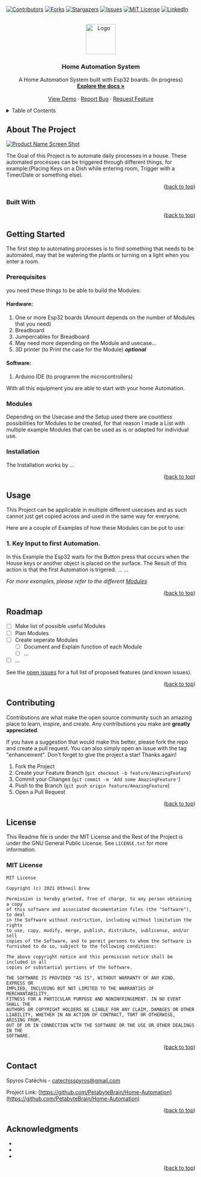 <!-- Improved compatibility of back to top link: See: https://github.com/othneildrew/Best-README-Template/pull/73 -->
<a id="readme-top"></a>
<!--
*** Thanks for checking out the Best-README-Template. If you have a suggestion
*** that would make this better, please fork the repo and create a pull request
*** or simply open an issue with the tag "enhancement".
*** Don't forget to give the project a star!
*** Thanks again! Now go create something AMAZING! :D
-->



<!-- PROJECT SHIELDS -->
<!--
*** I'm using markdown "reference style" links for readability.
*** Reference links are enclosed in brackets [ ] instead of parentheses ( ).
*** See the bottom of this document for the declaration of the reference variables
*** for contributors-url, forks-url, etc. This is an optional, concise syntax you may use.
*** https://www.markdownguide.org/basic-syntax/#reference-style-links
-->
[![Contributors][contributors-shield]][contributors-url]
[![Forks][forks-shield]][forks-url]
[![Stargazers][stars-shield]][stars-url]
[![Issues][issues-shield]][issues-url]
[![MIT License][license-shield]][license-url]
[![LinkedIn][linkedin-shield]][linkedin-url]



<!-- PROJECT LOGO -->
<br />
<div align="center">
  <a href="https://github.com/PetabyteBrain/Home-Automation">
    <img src="images/logo.png" alt="Logo" width="80" height="80">
  </a>

<h3 align="center">Home Automation System</h3>

  <p align="center">
    A Home Automation System built with Esp32 boards. (In progress)
    <br />
    <a href="https://github.com/PetabyteBrain/Home-Automation"><strong>Explore the docs »</strong></a>
    <br />
    <br />
    <a href="https://github.com/PetabyteBrain/Home-Automation">View Demo</a>
    ·
    <a href="https://github.com/PetabyteBrain/Home-Automation/issues/new?labels=bug&template=bug-report---.md">Report Bug</a>
    ·
    <a href="https://github.com/PetabyteBrain/Home-Automation/issues/new?labels=enhancement&template=feature-request---.md">Request Feature</a>
  </p>
</div>



<!-- TABLE OF CONTENTS -->
<details>
  <summary>Table of Contents</summary>
  <ol>
    <li>
      <a href="#about-the-project">About The Project</a>
      <ul>
        <li><a href="#built-with">Built With</a></li>
      </ul>
    </li>
    <li>
      <a href="#getting-started">Getting Started</a>
      <ul>
        <li><a href="#prerequisites">Prerequisites</a></li>
        <li><a href="#Modules">Modules</a></li>
        <li><a href="#installation">Installation</a></li>
      </ul>
    </li>
    <li><a href="#usage">Usage</a></li>
    <li><a href="#roadmap">Roadmap</a></li>
    <li><a href="#contributing">Contributing</a></li>
    <li><a href="#license">License</a></li>
    <li><a href="#contact">Contact</a></li>
    <li><a href="#acknowledgments">Acknowledgments</a></li>
  </ol>
</details>



<!-- ABOUT THE PROJECT -->
## About The Project

[![Product Name Screen Shot][product-screenshot]](https://example.com)

The Goal of this Project is to automate daily processes in a house. These automated processes can be triggered through different things, for example:(Placing Keys on a Dish while entering room, Trigger with a Timer/Date or something else). 

<p align="right">(<a href="#readme-top">back to top</a>)</p>



### Built With
<!-- 
* [![Next][Next.js]][Next-url]
* [![React][React.js]][React-url]
* [![Vue][Vue.js]][Vue-url]
* [![Angular][Angular.io]][Angular-url]
* [![Svelte][Svelte.dev]][Svelte-url]
* [![Laravel][Laravel.com]][Laravel-url]
* [![Bootstrap][Bootstrap.com]][Bootstrap-url]
* [![JQuery][JQuery.com]][JQuery-url]
 -->
<p align="right">(<a href="#readme-top">back to top</a>)</p>



<!-- GETTING STARTED -->
## Getting Started

The first step to automating processes is to find something that needs to be automated, may that be watering the plants or turning on a light when you enter a room.

### Prerequisites

you need these things to be able to build the Modules:

#### Hardware:
1. One or more Esp32 boards (Amount depends on the number of Modules that you need)
2. Breadboard
3. Jumpercables for Breadboard
4. May need more depending on the Module and usecase...
5. 3D printer (to Print the case for the Module) ***optional***

#### Software:
1. Arduino IDE (to programm the microcontrollers)

With all this equipment you are able to start with your home Automation.

### Modules
Depending on the Usecase and the Setup used there are countless possibilities for Modules to be created, for that reason I made a List with multiple example Modules that can be used as is or adapted for individual use.



### Installation

The Installation works by ...

<p align="right">(<a href="#readme-top">back to top</a>)</p>



<!-- USAGE EXAMPLES -->
## Usage

This Project can be applicable in multiple different usecases and as such cannot just get copied across and used in the same way for everyone.

Here are a couple of Examples of how these Modules can be put to use:

### 1. Key Input to first Automation.
In this Example the Esp32 waits for the Button press that occurs when the House keys or another object is placed on the surface. The Result of this action is that the first Automation is trigered.
...
...

_For more examples, please refer to the different [Modules](https://github.com/PetabyteBrain/Home-Automation/tree/main/Modules)_

<p align="right">(<a href="#readme-top">back to top</a>)</p>



<!-- ROADMAP -->
## Roadmap

- [ ] Make list of possible useful Modules
- [ ] Plan Modules
- [ ] Create seperate Modules
    - [ ] Document and Explain function of each Module
    - [ ] ...
- [ ] ...

See the [open issues](https://github.com/PetabyteBrain/Home-Automation/issues) for a full list of proposed features (and known issues).

<p align="right">(<a href="#readme-top">back to top</a>)</p>



<!-- CONTRIBUTING -->
## Contributing

Contributions are what make the open source community such an amazing place to learn, inspire, and create. Any contributions you make are **greatly appreciated**.

If you have a suggestion that would make this better, please fork the repo and create a pull request. You can also simply open an issue with the tag "enhancement".
Don't forget to give the project a star! Thanks again!

1. Fork the Project
2. Create your Feature Branch (`git checkout -b feature/AmazingFeature`)
3. Commit your Changes (`git commit -m 'Add some AmazingFeature'`)
4. Push to the Branch (`git push origin feature/AmazingFeature`)
5. Open a Pull Request

<p align="right">(<a href="#readme-top">back to top</a>)</p>



<!-- LICENSE -->
## License
This Readme file is under the MIT License and the Rest of the Project is under the GNU General Public License. See `LICENSE.txt` for more information.

### MIT License 
```
MIT License

Copyright (c) 2021 Othneil Drew

Permission is hereby granted, free of charge, to any person obtaining a copy
of this software and associated documentation files (the "Software"), to deal
in the Software without restriction, including without limitation the rights
to use, copy, modify, merge, publish, distribute, sublicense, and/or sell
copies of the Software, and to permit persons to whom the Software is
furnished to do so, subject to the following conditions:

The above copyright notice and this permission notice shall be included in all
copies or substantial portions of the Software.

THE SOFTWARE IS PROVIDED "AS IS", WITHOUT WARRANTY OF ANY KIND, EXPRESS OR
IMPLIED, INCLUDING BUT NOT LIMITED TO THE WARRANTIES OF MERCHANTABILITY,
FITNESS FOR A PARTICULAR PURPOSE AND NONINFRINGEMENT. IN NO EVENT SHALL THE
AUTHORS OR COPYRIGHT HOLDERS BE LIABLE FOR ANY CLAIM, DAMAGES OR OTHER
LIABILITY, WHETHER IN AN ACTION OF CONTRACT, TORT OR OTHERWISE, ARISING FROM,
OUT OF OR IN CONNECTION WITH THE SOFTWARE OR THE USE OR OTHER DEALINGS IN THE
SOFTWARE.
```

<p align="right">(<a href="#readme-top">back to top</a>)</p>



<!-- CONTACT -->
## Contact

Spyros Catéchis - catechisspyros@gmail.com

Project Link: [https://github.com/PetabyteBrain/Home-Automation](https://github.com/PetabyteBrain/Home-Automation)

<p align="right">(<a href="#readme-top">back to top</a>)</p>



<!-- ACKNOWLEDGMENTS -->
## Acknowledgments

* []()
* []()
* []()

<p align="right">(<a href="#readme-top">back to top</a>)</p>



<!-- MARKDOWN LINKS & IMAGES -->
<!-- https://www.markdownguide.org/basic-syntax/#reference-style-links -->
[contributors-shield]: https://img.shields.io/github/contributors/PetabyteBrain/Home-Automation.svg?style=for-the-badge
[contributors-url]: https://github.com/PetabyteBrain/Home-Automation/graphs/contributors
[forks-shield]: https://img.shields.io/github/forks/PetabyteBrain/Home-Automation.svg?style=for-the-badge
[forks-url]: https://github.com/PetabyteBrain/Home-Automation/network/members
[stars-shield]: https://img.shields.io/github/stars/PetabyteBrain/Home-Automation.svg?style=for-the-badge
[stars-url]: https://github.com/PetabyteBrain/Home-Automation/stargazers
[issues-shield]: https://img.shields.io/github/issues/PetabyteBrain/Home-Automation.svg?style=for-the-badge
[issues-url]: https://github.com/PetabyteBrain/Home-Automation/issues
[license-shield]: https://img.shields.io/github/license/PetabyteBrain/Home-Automation.svg?style=for-the-badge
[license-url]: https://github.com/PetabyteBrain/Home-Automation/blob/master/LICENSE.txt
[linkedin-shield]: https://img.shields.io/badge/-LinkedIn-black.svg?style=for-the-badge&logo=linkedin&colorB=555
[linkedin-url]: https://linkedin.com/in/spyros-catechis-0117242a6
[product-screenshot]: images/screenshot.png
[Next.js]: https://img.shields.io/badge/next.js-000000?style=for-the-badge&logo=nextdotjs&logoColor=white
[Next-url]: https://nextjs.org/
[React.js]: https://img.shields.io/badge/React-20232A?style=for-the-badge&logo=react&logoColor=61DAFB
[React-url]: https://reactjs.org/
[Vue.js]: https://img.shields.io/badge/Vue.js-35495E?style=for-the-badge&logo=vuedotjs&logoColor=4FC08D
[Vue-url]: https://vuejs.org/
[Angular.io]: https://img.shields.io/badge/Angular-DD0031?style=for-the-badge&logo=angular&logoColor=white
[Angular-url]: https://angular.io/
[Svelte.dev]: https://img.shields.io/badge/Svelte-4A4A55?style=for-the-badge&logo=svelte&logoColor=FF3E00
[Svelte-url]: https://svelte.dev/
[Laravel.com]: https://img.shields.io/badge/Laravel-FF2D20?style=for-the-badge&logo=laravel&logoColor=white
[Laravel-url]: https://laravel.com
[Bootstrap.com]: https://img.shields.io/badge/Bootstrap-563D7C?style=for-the-badge&logo=bootstrap&logoColor=white
[Bootstrap-url]: https://getbootstrap.com
[JQuery.com]: https://img.shields.io/badge/jQuery-0769AD?style=for-the-badge&logo=jquery&logoColor=white
[JQuery-url]: https://jquery.com 